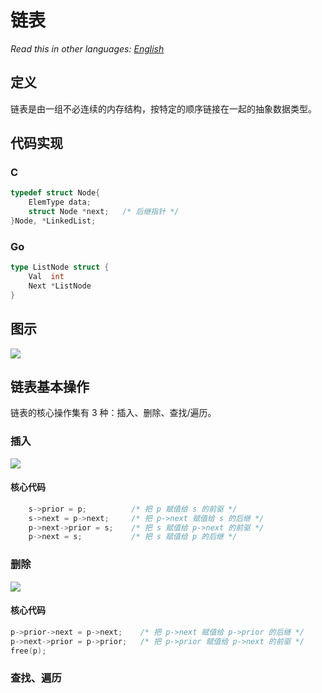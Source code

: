 # 链表

_Read this in other languages:_
[_English_](README.en-US.md)

## 定义

链表是由一组不必连续的内存结构，按特定的顺序链接在一起的抽象数据类型。

## 代码实现

### C

```c
typedef struct Node{
    ElemType data;
    struct Node *next;   /* 后继指针 */
}Node, *LinkedList;
```

### Go

```go
type ListNode struct {
	Val  int
	Next *ListNode
}
```

## 图示

![](https://gitee.com/geekhall/pic/raw/main/img/20211111115330.png)

## 链表基本操作

链表的核心操作集有 3 种：插入、删除、查找/遍历。

### 插入

![](https://gitee.com/geekhall/pic/raw/main/img/20211111122827.png)

#### 核心代码

```C
    s->prior = p;          /* 把 p 赋值给 s 的前驱 */
    s->next = p->next;     /* 把 p->next 赋值给 s 的后继 */
    p->next->prior = s;    /* 把 s 赋值给 p->next 的前驱 */
    p->next = s;           /* 把 s 赋值给 p 的后继 */
```

### 删除

![](https://gitee.com/geekhall/pic/raw/main/img/20211111122845.png)

#### 核心代码

```C
p->prior->next = p->next;    /* 把 p->next 赋值给 p->prior 的后继 */
p->next->prior = p->prior;   /* 把 p->prior 赋值给 p->next 的前驱 */
free(p);
```

### 查找、遍历

